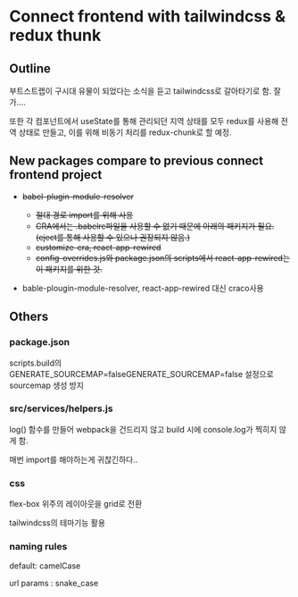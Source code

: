 # Connect frontend with tailwindcss & redux thunk

## Outline

부트스트랩이 구시대 유물이 되었다는 소식을 듣고 tailwindcss로 갈아타기로 함. 잘가....

또한 각 컴포넌트에서 useState를 통해 관리되던 지역 상태를 모두 redux를 사용해 전역 상태로 만들고, 이를 위해 비동기 처리를 redux-chunk로 할 예정.

## New packages compare to previous connect frontend project

<del>

- babel-plugin-module-resolver

  - 절대 경로 import를 위해 사용
  - CRA에서는 .babelrc파일을 사용할 수 없기 때문에 아래의 패키지가 필요.(eject를 통해 사용할 수 있으나 권장되지 않음.)
  - customize-cra, react-app-rewired
  - config-overrides.js와 package.json의 scripts에서 react-app-rewired는 이 패키지를 위한 것.

</del>

- bable-plougin-module-resolver, react-app-rewired 대신 craco사용

## Others

### package.json

scripts.build의 GENERATE_SOURCEMAP=falseGENERATE_SOURCEMAP=false 설정으로 sourcemap 생성 방지

### src/services/helpers.js

log() 함수를 만들어 webpack을 건드리지 않고 build 시에 console.log가 찍히지 않게 함.

매번 import를 해야하는게 귀찮긴하다..

### css

flex-box 위주의 레이아웃을 grid로 전환

tailwindcss의 테마기능 활용

### naming rules

default: camelCase

url params : snake_case
